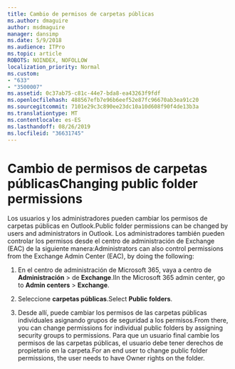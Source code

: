 ```yaml
---
title: Cambio de permisos de carpetas públicas
ms.author: dmaguire
author: msdmaguire
manager: dansimp
ms.date: 5/9/2018
ms.audience: ITPro
ms.topic: article
ROBOTS: NOINDEX, NOFOLLOW
localization_priority: Normal
ms.custom:
- "633"
- "3500007"
ms.assetid: 0c37ab75-c81c-44e7-bda8-ea43263f9fdf
ms.openlocfilehash: 488567efb7e96b6eef52e87fc96670ab3ea91c20
ms.sourcegitcommit: 7101e29c3c890ee23dc10a10d608f90f4de13b3a
ms.translationtype: MT
ms.contentlocale: es-ES
ms.lasthandoff: 08/26/2019
ms.locfileid: "36631745"
---
```

# <a name="changing-public-folder-permissions"></a><span data-ttu-id="f4a09-102">Cambio de permisos de carpetas públicas</span><span class="sxs-lookup"><span data-stu-id="f4a09-102">Changing public folder permissions</span></span>

<span data-ttu-id="f4a09-103">Los usuarios y los administradores pueden cambiar los permisos de carpetas públicas en Outlook.</span><span class="sxs-lookup"><span data-stu-id="f4a09-103">Public folder permissions can be changed by users and administrators in Outlook.</span></span> <span data-ttu-id="f4a09-104">Los administradores también pueden controlar los permisos desde el centro de administración de Exchange (EAC) de la siguiente manera:</span><span class="sxs-lookup"><span data-stu-id="f4a09-104">Administrators can also control permissions from the Exchange Admin Center (EAC), by doing the following:</span></span>
  
1. <span data-ttu-id="f4a09-105">En el centro de administración de Microsoft 365, vaya a centro de **Administración** \> de **Exchange**.</span><span class="sxs-lookup"><span data-stu-id="f4a09-105">IIn the Microsoft 365 admin center, go to **Admin centers** \> **Exchange**.</span></span>

2. <span data-ttu-id="f4a09-106">Seleccione **carpetas públicas**.</span><span class="sxs-lookup"><span data-stu-id="f4a09-106">Select **Public folders**.</span></span>

3. <span data-ttu-id="f4a09-107">Desde allí, puede cambiar los permisos de las carpetas públicas individuales asignando grupos de seguridad a los permisos.</span><span class="sxs-lookup"><span data-stu-id="f4a09-107">From there, you can change permissions for individual public folders by assigning security groups to permissions.</span></span> <span data-ttu-id="f4a09-108">Para que un usuario final cambie los permisos de las carpetas públicas, el usuario debe tener derechos de propietario en la carpeta.</span><span class="sxs-lookup"><span data-stu-id="f4a09-108">For an end user to change public folder permissions, the user needs to have Owner rights on the folder.</span></span>
